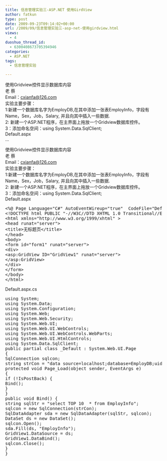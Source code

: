 ```yaml
---
title: 信息管理实验三-ASP.NET 使用GirdView
author: fatkun
type: post
date: 2009-09-23T09:14:02+00:00
url: /2009/09/信息管理实验三-asp-net-使用girdview.html
views:
  - 4
duoshuo_thread_id:
  - 6300408673705394946
categories:
  - ASP.NET
tags:
  - 信息管理实验

---
```

使用Gridview控件显示数据库内容  
老 蔡  
Email：cxianfa@126.com  
实验主要步骤：  
1:新建一个数据库名字为EmployDB,在其中添加一张表EmployInfo，字段有Name，Sex，Job，Salary, 并且向其中插入一些数据.  
2: 新建一个ASP.NET程序，在主界面上拖放一个Gridview数据库控件。  
3：添加命名空间：using System.Data.SqlClient;  
Default.aspx  
&#8230;
<!--more-->

  
使用Gridview控件显示数据库内容  
老 蔡  
Email：cxianfa@126.com  
实验主要步骤：  
1:新建一个数据库名字为EmployDB,在其中添加一张表EmployInfo，字段有Name，Sex，Job，Salary, 并且向其中插入一些数据.  
2: 新建一个ASP.NET程序，在主界面上拖放一个Gridview数据库控件。  
3：添加命名空间：using System.Data.SqlClient;  
Default.aspx
<pre class="html">&lt;%@ Page Language="C#" AutoEventWireup="true"  CodeFile="Default.aspx.cs" Inherits="_Default" %&gt;
&lt;!DOCTYPE html PUBLIC "-//W3C//DTD XHTML 1.0 Transitional//EN" "http://www.w3.org/TR/xhtml1/DTD/xhtml1-transitional.dtd"&gt;
&lt;html xmlns="http://www.w3.org/1999/xhtml" &gt;
&lt;head runat="server"&gt;
&lt;title&gt;无标题页&lt;/title&gt;
&lt;/head&gt;
&lt;body&gt;
&lt;form id="form1" runat="server"&gt;
&lt;div&gt;
&lt;asp:GridView ID="GridView1" runat="server"&gt;
&lt;/asp:GridView&gt;
&lt;/div&gt;
&lt;/form&gt;
&lt;/body&gt;
&lt;/html&gt;
</pre>
Default.aspx.cs
<pre class="c#">using System;
using System.Data;
using System.Configuration;
using System.Web;
using System.Web.Security;
using System.Web.UI;
using System.Web.UI.WebControls;
using System.Web.UI.WebControls.WebParts;
using System.Web.UI.HtmlControls;
using System.Data.SqlClient;
public partial class _Default : System.Web.UI.Page
{
SqlConnection sqlcon;
string strCon = "data source=localhost;database=EmployDB;uid=sa;pwd=;";
protected void Page_Load(object sender, EventArgs e)
{
if (!IsPostBack) {
Bind();
}
}
public void Bind() {
string sqlStr = "select TOP 10  * from EmployInfo";
sqlcon = new SqlConnection(strCon);
SqlDataAdapter sda = new SqlDataAdapter(sqlStr, sqlcon);
DataSet ds = new DataSet();
sqlcon.Open();
sda.Fill(ds, "EmployInfo");
GridView1.DataSource = ds;
GridView1.DataBind();
sqlcon.Close();
}
}
</pre>